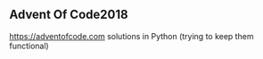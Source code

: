 ## Advent Of Code2018
https://adventofcode.com solutions in Python (trying to keep them functional)
